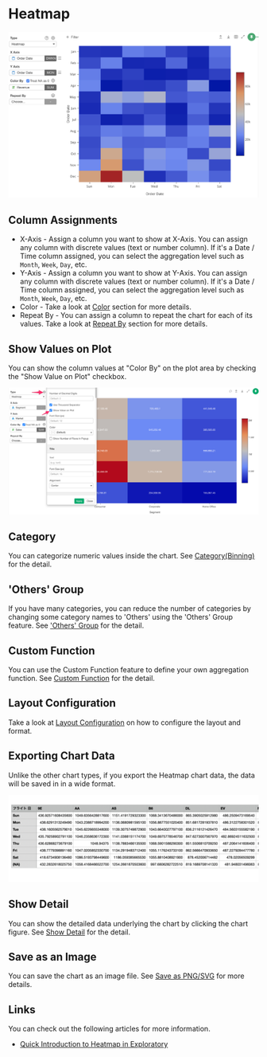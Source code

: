 # Heatmap

![](images/heatmap1.png)

## Column Assignments

* X-Axis - Assign a column you want to show at X-Axis. You can assign any column with discrete values (text or number column). If it's a Date / Time column assigned, you can select the aggregation level such as `Month`, `Week`, `Day`, etc.   
* Y-Axis - Assign a column you want to show at Y-Axis. You can assign any column with discrete values (text or number column). If it's a Date / Time column assigned, you can select the aggregation level such as `Month`, `Week`, `Day`, etc.  
* Color - Take a look at [Color](color-dialog.md) section for more details.
* Repeat By - You can assign a column to repeat the chart for each of its values. Take a look at [Repeat By](small-multiple.md) section for more details.




## Show Values on Plot

You can show the column values at "Color By" on the plot area by checking the "Show Value on Plot" checkbox.

![](images/heatmap-show-on-plot.png)

## Category 

You can categorize numeric values inside the chart. See [Category(Binning)](category.md) for the detail.

## 'Others' Group

If you have many categories, you can reduce the number of categories by changing some category names to 'Others' using the 'Others' Group feature. See ['Others' Group](others-group.md) for the detail. 

## Custom Function

You can use the Custom Function feature to define your own aggregation function. See [Custom Function](custom-function.md) for the detail.

## Layout Configuration

Take a look at [Layout Configuration](layout.md) on how to configure the layout and format. 


## Exporting Chart Data 

Unlike the other chart types, if you export the Heatmap chart data, the data will be saved in in a wide format.  

![](images/heatmap_export.png)

## Show Detail

You can show the detailed data underlying the chart by clicking the chart figure. See [Show Detail](show-detail.md) for the detail.


## Save as an Image

You can save the chart as an image file. See [Save as PNG/SVG](save.md) for more details.

## Links

You can check out the following articles for more information. 

* [Quick Introduction to Heatmap in Exploratory](https://blog.exploratory.io/quick-introduction-to-heatmap-c21a9f9e4644)

